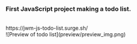 <h3>First JavaScript project making a todo list.</h3> 
<br>
https://jwm-js-todo-list.surge.sh/
<br>
![Preview of todo list](preview/preview_img.png)
